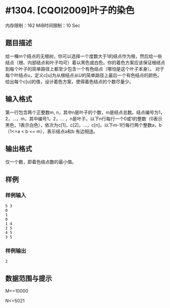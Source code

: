 # #1304. [CQOI2009]叶子的染色

内存限制：162 MiB时间限制：10 Sec

## 题目描述

给一棵m个结点的无根树，你可以选择一个度数大于1的结点作为根，然后给一些结点（根、内部结点和叶子均可）着以黑色或白色。你的着色方案应该保证根结点到每个叶子的简单路径上都至少包含一个有色结点（哪怕是这个叶子本身）。 对于每个叶结点u，定义c[u]为从根结点从U的简单路径上最后一个有色结点的颜色。给出每个c[u]的值，设计着色方案，使得着色结点的个数尽量少。

## 输入格式

第一行包含两个正整数m, n，其中n是叶子的个数，m是结点总数。结点编号为1，2，&hellip;，m，其中编号1，2，&hellip; ，n是叶子。以下n行每行一个0或1的整数（0表示黑色，1表示白色），依次为c[1]，c[2]，&hellip;，c[n]。以下m-1行每行两个整数a，b（1<=a < b <= m），表示结点a和b 有边相连。

## 输出格式

仅一个数，即着色结点数的最小值。

## 样例

### 样例输入

    
    5 3
    0
    1
    0
    1 4
    2 5
    4 5
    3 5
    
    

### 样例输出

    
    2
    

## 数据范围与提示

M<=10000

N<=5021
